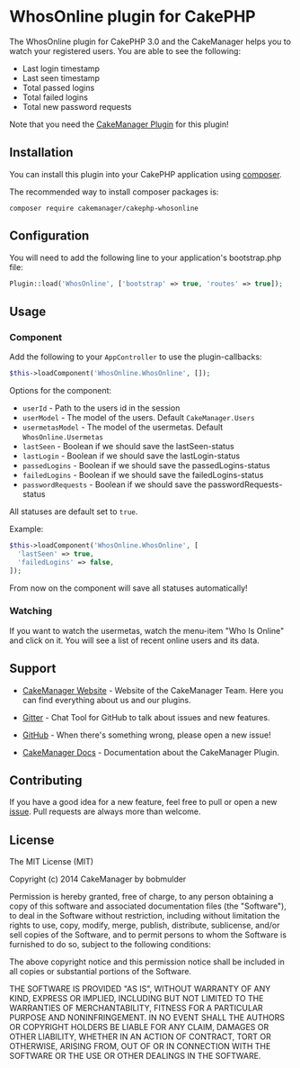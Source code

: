 # WhosOnline plugin for CakePHP

The WhosOnline plugin for CakePHP 3.0 and the CakeManager helps you to watch your registered users. 
You are able to see the following:

- Last login timestamp
- Last seen timestamp
- Total passed logins
- Total failed logins
- Total new password requests

Note that you need the [CakeManager Plugin](https://github.com/cakemanager/cakephp-cakemanager) for this plugin!

## Installation

You can install this plugin into your CakePHP application using [composer](http://getcomposer.org).

The recommended way to install composer packages is:

```
composer require cakemanager/cakephp-whosonline
```

## Configuration

You will need to add the following line to your application's bootstrap.php file:

```php
Plugin::load('WhosOnline', ['bootstrap' => true, 'routes' => true]);
```


## Usage

### Component

Add the following to your `AppController` to use the plugin-callbacks:

```php
$this->loadComponent('WhosOnline.WhosOnline', []);
```

Options for the component:

- `userId` - Path to the users id in the session
- `userModel` - The model of the users. Default `CakeManager.Users`
- `usermetasModel` - The model of the usermetas. Default `WhosOnline.Usermetas`
- `lastSeen` - Boolean if we should save the lastSeen-status
- `lastLogin` - Boolean if we should save the lastLogin-status
- `passedLogins` - Boolean if we should save the passedLogins-status
- `failedLogins` - Boolean if we should save the failedLogins-status
- `passwordRequests` - Boolean if we should save the passwordRequests-status

All statuses are default set to `true`.

Example:

```php
$this->loadComponent('WhosOnline.WhosOnline', [
  'lastSeen' => true,
  'failedLogins' => false,
]);
```

From now on the component will save all statuses automatically!

### Watching

If you want to watch the usermetas, watch the menu-item "Who Is Online" and click on it. You will see a list of recent online users and its data.

Support
-------

- [CakeManager Website](http://cakemanager.org/) - Website of the CakeManager Team. Here you can find everything about us and our plugins.

- [Gitter](https://gitter.im/cakemanager/cakephp-cakemanager) - Chat Tool for GitHub to talk about issues and new features.

- [GitHub](https://github.com/cakemanager/cakephp-whosonline/issues) - When there's something wrong, please open a new issue!

- [CakeManager Docs](http://cakemanager.org/docs/1.0/) - Documentation about the CakeManager Plugin.


Contributing
------------

If you have a good idea for a new feature, feel free to pull or open a new  [issue](https://github.com/cakemanager/cakephp-whosonline/issues). Pull requests are always more than welcome.

License
-------

The MIT License (MIT)

Copyright (c) 2014 CakeManager by bobmulder

Permission is hereby granted, free of charge, to any person obtaining a copy
of this software and associated documentation files (the "Software"), to deal
in the Software without restriction, including without limitation the rights
to use, copy, modify, merge, publish, distribute, sublicense, and/or sell
copies of the Software, and to permit persons to whom the Software is
furnished to do so, subject to the following conditions:

The above copyright notice and this permission notice shall be included in all
copies or substantial portions of the Software.

THE SOFTWARE IS PROVIDED "AS IS", WITHOUT WARRANTY OF ANY KIND, EXPRESS OR
IMPLIED, INCLUDING BUT NOT LIMITED TO THE WARRANTIES OF MERCHANTABILITY,
FITNESS FOR A PARTICULAR PURPOSE AND NONINFRINGEMENT. IN NO EVENT SHALL THE
AUTHORS OR COPYRIGHT HOLDERS BE LIABLE FOR ANY CLAIM, DAMAGES OR OTHER
LIABILITY, WHETHER IN AN ACTION OF CONTRACT, TORT OR OTHERWISE, ARISING FROM,
OUT OF OR IN CONNECTION WITH THE SOFTWARE OR THE USE OR OTHER DEALINGS IN THE
SOFTWARE.
